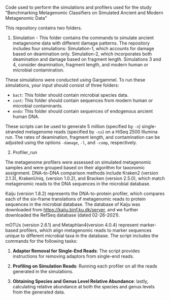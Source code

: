 
Code used to perform the simulations and profilers used for the study "Benchmarking Metagenomic Classifiers on Simulated Ancient and Modern Metagenomic Data"

This repository contains two folders.
1. Simulation -
This folder contains the commands to simulate ancient metagenome data with different damage patterns.
The repository includes four simulations:
Simulation-1, which accounts for damage based on deamination only.
Simulation-2, which incorporates both deamination and damage based on fragment length.
Simulations 3 and 4, consider deamination, fragment length, and modern human or microbial contamination.

These simulations were conducted using Gargammel. To run these simulations, your input should consist of three folders:
   - `bact`: This folder should contain microbial species data.
   - `cont`: This folder should contain sequences from modern human or microbial contaminants.
   - `endo`: This folder should contain sequences of endogenous ancient human DNA.

These scripts can be used to generate 5 million (specified by `-n`) single-stranded metagenome reads (specified by `-ss`) on a HiSeq 2500 Illumina run. The rates of deamination, fragment length, and contamination can be adjusted using the options `-damage`, `-l`, and `-comp`, respectively.   

2. Profiler_run

The metagenome profilers were assessed on simulated metagenomic samples and were grouped based on their algorithm for taxonomic assignment. 
DNA-to-DNA comparison methods include Kraken2 (version 2.1.3), KrakenUniq, (version 1.0.2), and Bracken (version 2.5.0), which match metagenomic reads to the DNA sequences in the microbial database. 

Kaiju (version 1.8.2) represents the DNA-to-protein profiler, which compares each of the six-frame translations of metagenomic reads to protein sequences in the microbial database. 
The database of Kaiju was downloaded from https://kaiju.binf.ku.dk/server, and we further downloaded the RefSeq database (dated 02-26-2021). 

mOTUs (version 2.6.1) and Metaphlan4(version 4.0.4) represent marker-based profilers, which align metagenomic reads to marker sequences unique to different microbial taxa in the database. 
The script includes the commands for the following tasks:
1. **Adaptor Removal for Single-End Reads**: The script provides instructions for removing adaptors from single-end reads.

2. **Profiling on Simulation Reads**: Running each profiler on all the reads generated in the simulations.

3. **Obtaining Species and Genus Level Relative Abundance**: lastly, calculating relative abundance at both the species and genus levels from the generated data.
